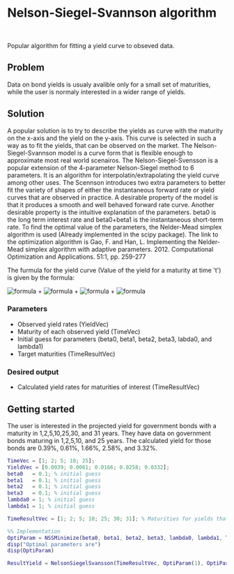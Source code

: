 # Nelson-Siegel-Svannson algorithm
</br>

Popular algorithm for fitting a yield curve to obseved data. 

## Problem
Data on bond yields is usualy avalible only for a small set of maturities, while the user is normaly interested in a wider range of yields. 
  
## Solution
A popular solution is to try to describe the yields as curve with the maturity on the x-axis and the yield on the y-axis. This curve is selected in such a way as to fit the yields, that can be observed on the market. The Nelson-Siegel-Svannson model is a curve form that is flexible enough to approximate most real world scenairos.
The Nelson-Siegel-Svensson is a popular extension of the 4-parameter Nelson-Siegel method to 6 parameters. It is an algorithm for interpolatin/extrapolating the yield curve among other uses. The Scennson introduces two extra parameters to better fit the variety of shapes of either the instantaneous forward rate or yield curves that are observed in practice. A desirable property of the model is that it produces a smooth and well behaved forward rate curve. Another desirable property is the intuitive explanation of the parameters. beta0 is the long term interest rate and beta0+beta1 is the instantaneous short-term rate. To find the optimal value of the parameters, the Nelder-Mead simplex algorithm is used (Already implemented in the scipy package). The link to the optimization algorithm is Gao, F. and Han, L. Implementing the Nelder-Mead simplex algorithm with adaptive parameters. 2012. Computational Optimization and Applications. 51:1, pp. 259-277

The furmula for the yield curve (Value of the yield for a maturity at time 't') is given by the formula:

![formula](https://render.githubusercontent.com/render/math?math=\r(t)=\beta_{1}) +
![formula](https://render.githubusercontent.com/render/math?math=\beta_{2}\big(\frac{1-exp(\frac{-t}{\lambda_1})}{\frac{t}{\lambda_1}}\big)) +
![formula](https://render.githubusercontent.com/render/math?math=\beta_{3}\big(\frac{1-exp(\frac{-t}{\lambda_1})}{\frac{t}{\lambda_1}}-exp(\frac{-t}{\lambda_1})\big)) +
![formula](https://render.githubusercontent.com/render/math?math=\beta_{4}\big(\frac{1-exp(\frac{-t}{\lambda_2})}{\frac{t}{\lambda_2}}-exp(\frac{-t}{\lambda_2})\big))


### Parameters

   - Observed yield rates (YieldVec)
   - Maturity of each observed yield (TimeVec)
   - Initial guess for parameters (beta0, beta1, beta2, beta3, labda0, and lambda1) 
   - Target maturities (TimeResultVec)

### Desired output
   - Calculated yield rates for maturities of interest (TimeResultVec)

## Getting started
The user is interested in the projected yield for government bonds with a maturity in 1,2,5,10,25,30, and 31 years. They have data on government bonds maturing in 
1,2,5,10, and 25 years. The calculated yield for those bonds are 0.39%, 0.61%, 1.66%, 2.58%, and 3.32%. 

  ```matlab
TimeVec = [1; 2; 5; 10; 25];
YieldVec = [0.0039; 0.0061; 0.0166; 0.0258; 0.0332];
beta0   = 0.1; % initial guess
beta1   = 0.1; % initial guess
beta2   = 0.1; % initial guess
beta3   = 0.1; % initial guess
lambda0 = 1; % initial guess
lambda1 = 1; % initial guess

TimeResultVec = [1; 2; 5; 10; 25; 30; 31]; % Maturities for yields that we are interested in

%% Implementation
OptiParam = NSSMinimize(beta0, beta1, beta2, beta3, lambda0, lambda1, TimeVec, YieldVec); % The Nelder-Mead simplex algorithem is used to find the parameters that result in a curve with the minimum residuals compared to the market data.
disp("Optimal parameters are")
disp(OptiParam)

ResultYield = NelsonSiegelSvansson(TimeResultVec, OptiParam(1), OptiParam(2), OptiParam(3), OptiParam(4), OptiParam(5), OptiParam(6)); % Calculate the yield for tergeted maturities using the calibrated partameters 
```
